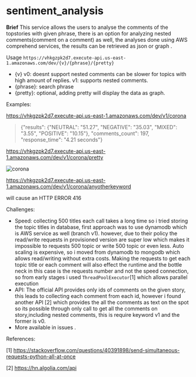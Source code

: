 # sentiment_analysis
**Brief**
This service allows the users to analyse the comments of the topstories with given phrase, there is an option for analyzing nested comments(comment on a comment) as well, the analyses done using AWS comprehend services, the results can be retrieved as json or graph . 

Usage
`https://vhkgzpk2d7.execute-api.us-east-1.amazonaws.com/dev/{v}/{phrase}/{pretty}`
- {v} 
v0: doesnt support nested comments can be slower for topics with high amount of  replies.
v1: supports nested comments.
- {phrase}: search phrase
- {pretty}: optional, adding pretty will display the data as graph.

Examples:

https://vhkgzpk2d7.execute-api.us-east-1.amazonaws.com/dev/v1/corona

> {"results": {"NEUTRAL": "51.27", "NEGATIVE": "35.03", "MIXED": "3.55", "POSITIVE": "10.15"}, "comments_count": 197, "response_time": "4.21 seconds"}

https://vhkgzpk2d7.execute-api.us-east-1.amazonaws.com/dev/v1/corona/pretty

![corona](https://user-images.githubusercontent.com/34559152/79121442-ff03d480-7d9d-11ea-8ec7-87e1333128ff.png)

https://vhkgzpk2d7.execute-api.us-east-1.amazonaws.com/dev/v1/corona/anyotherkeyword

will cause an HTTP ERROR 416



Challenges:
- Speed:
 collecting 500 titles each call takes a long time so i tried storing the topic titles in database, first approach was to use dynamodb which is AWS service as well (branch v1). however, due to their policy the read/write requests in provisioned version are super low which makes it impossible to requests 500 topic or write 500 topic or even less. Auto scaling is expensive, so i moved from dynamodb to mongodb which allows read/writing without extra costs.
Making the requests to get each topic title or each comment will also effect the runtime and the bottle neck in this case is the requests number and not the speed connection, so from early stages i used `ThreadPoolExecutor`[1] which allows parallel execution
- API:
The official API provides only ids of comments on the given story, this leads to collecting each comment from each id, however i found another API [2] which provides the all the comments as text on the spot so its possible through only call to get all the comments on story,including nested comments, this is require keyword v1 and the former is v0.
- More available in issues .


References:

[1] https://stackoverflow.com/questions/40391898/send-simultaneous-requests-python-all-at-once

[2] https://hn.algolia.com/api
